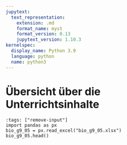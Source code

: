```yaml
---
jupytext:
  text_representation:
    extension: .md
    format_name: myst
    format_version: 0.13
    jupytext_version: 1.10.3
kernelspec:
  display_name: Python 3.9
  language: python
  name: python3
---
```


# Übersicht über die Unterrichtsinhalte

```{code-cell } python3
:tags: ["remove-input"]
import pandas as px
bio_g9_05 = px.read_excel("bio_g9_05.xlsx")
bio_g9_05.head()
```

